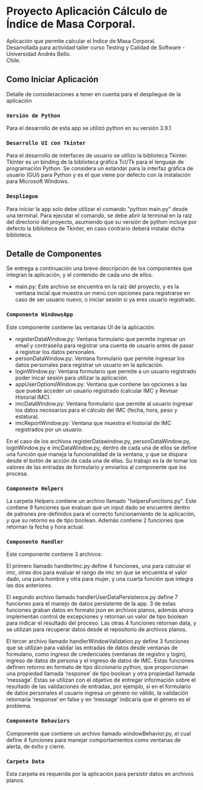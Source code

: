 # Proyecto Aplicación Cálculo de Índice de Masa Corporal.

Aplicación que permite calcular el Índice de Masa Corporal.  
Desarrollada para actividad taller curso Testing y Calidad de Software - Universidad Andrés Bello.  
Chile.  

## Como Iniciar Aplicación

Detalle de consideraciones a tener en cuenta para el despliegue de la aplicación

### `Versión de Python`

Para el desarrollo de esta app se utilizó python en su versión 3.9.1

### `Desarrollo UI con Tkinter`

Para el desarrollo de interfaces de usuario se utilizo la biblioteca Tkinter.  
Tkinter es un binding de la biblioteca gráfica Tcl/Tk para el lenguaje de programación Python. Se considera un estándar para la interfaz gráfica de usuario (GUI) para Python y es el que viene por defecto con la instalación para Microsoft Windows.

### `Despliegue`

Para iniciar la app solo debe utilizar el comando "python main.py" desde una terminal. Para ejecutar el comando, se debe abrir la terminal en la raíz del directorio del proyecto, asumiendo que su versión de python incluye por defecto la biblioteca de Tkinter, en caso contrario deberá instalar dicha biblioteca.

## Detalle de Componentes

Se entrega a continuación una breve descripción de los componentes que integran la aplicación, y el contenido de cada uno de ellos.  

- main.py: Este archivo se encuentra en la raíz del proyecto, y es la ventana incial que muestra un menú con opciones para registrarse en caso de ser usuario nuevo, o iniciar sesión si ya eres usuario registrado.  

### `Componente WindowsApp`

Este componente contiene las ventanas UI de la aplicación:  

- registerDataWindow.py: Ventana formulario que permite ingresar un email y contraseña para registrar una cuenta de usuario antes de pasar a registrar los datos personales.
- personDataWindow.py: Ventana formulario que permite ingresar los datos personales para registrar un usuario en la aplicación.  
- loginWindow.py: Ventana formulario que permite a un usuario registrado poder inicar sesión para utilizar la aplicación.  
- appUserOptionsWindow.py: Ventana que contiene las opciones a las que puede acceder un usuario registrado (calcular IMC y Revisar Historial IMC).  
- imcDataWindow.py: Ventana formulario que permite al usuario ingresar los datos necesarios para el cálculo del IMC (fecha, hora, peso y estatura).  
- imcReportWindow.py: Ventana que muestra el historial de IMC registrados por un usuario.  

En el caso de los archivos registerDatawindow.py, personDataWindow.py, loginWindow.py e imcDataWindow.py, dentro de cada una de ellos se define una función que maneja la funcionalidad de la ventana, y que se dispara desde el botón de acción de cada una de ellas. Su trabajo es la de tomar los valores de las entradas de formulario y enviarlos al componente que los procesa.

### `Componente Helpers`

La carpeta Helpers contiene un archivo llamado "helpersFunctions.py". Este contiene 9 funciones que evaluan que un input dado se encuentré dentro de patrones pre-definidos para el correcto funcionamiento de la aplicación, y que su retorno es de tipo boolean. Además contiene 2 funciones que retornan la fecha y hora actual.

### `Componente Handler`

Este componente contiene 3 archivos:  

El primero llamado handlerImc.py define 4 funciones, una para calcular el imc, otras dos para evaluar el rango de imc en que se encuentra el valor dado, una para hombre y otra para mujer, y una cuarta función que integra las dos anteriores.  
  
El segundo archivo llamado handlerUserDataPersistence.py define 7 funciones para el manejo de datos persistente de la app. 3 de estas funciones graban datos en formato json en archivos planos, además ahora implementan control de excepciones y retornan un valor de tipo boolean para indicar el resultado del proceso. Las otras 4 funciones retornan data, y se utilizan para recuperar datos desde el repositorio de archivos planos.  
  
El tercer archivo llamado handlerWindowValidation.py define 3 funciones que se utilizan para validar las entradas de datos desde ventanas de formulario, como ingreso de credenciales (ventanas de registro y login), ingreso de datos de persona y el ingreso de datos de IMC. Estas funciones definen retorno en formato de tipo diccionario python, que proporcionan una propiedad llamada ‘response’ de tipo boolean y otra propiedad llamada ‘message’. Estas se utilizan con el objetivo de entregar información sobre el resultado de las validaciones de entradas, por ejemplo, si en el formulario de datos personales el usuario ingresa un género no válido, la validación retornaría ‘response’ en false y en ‘message’ indicaría que el género es el problema.  

### `Componente Behaviors`  

Componente que contiene un archivo llamado windowBehavior.py, el cual define 4 funciones para manejar comportamientos como ventanas de alerta, de éxito y cierre.

### `Carpeta Data`  

Esta carpeta es requerida por la aplicación para persistir datos en archivos planos.
